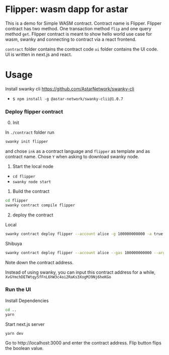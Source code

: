 # Flipper: wasm dapp for astar

This is a demo for Simple WASM contract. Contract name is Flipper. Flipper contract has two method. One transaction method `flip` and one query method `get`. Flipper contract is meant to show hello world use case for wasm, swanky and connecting to contract via a react frontend.

`contract` folder contains the contract code `ui` folder contains the UI code. UI is written in next.js and react.
<!-- 
# Requirements

- node.js
- swanky cli https://github.com/AstarNetwork/swanky-cli
-->
# Usage

Install swanky cli https://github.com/AstarNetwork/swanky-cli
- `$ npm install -g @astar-network/swanky-clii@1.0.7`

### Deploy flipper contract

0. Init

In `./contract` folder run
```bash
swanky init flipper
```
and chose `ink` as a contract language and `flipper` as template and as contract name. Chose `Y` when asking to download swanky node.

1. Start the local node

- `cd flipper`
- `swanky node start`

1. Build the contract

```bash
cd flipper
swanky contract compile flipper
```

2. deploy the contract

Local
```bash
swanky contract deploy flipper --account alice -g 100000000000 -a true
```

Shibuya
```bash
swanky contract deploy flipper --account alice --gas 100000000000 --args true --network shibuya
```
Note down the contract address.

Instead of using swanky, you can input this contract address for a while,
`XvGYmchDETWtqy5fFnL6hW3c4oi2RaKs3XogMJ9Nj6heKGo`


### Run the UI

Install Dependencies

```bash
cd ..
yarn
```

Start next.js server

```bash
yarn dev
```

Go to http://localhost:3000 and enter the contract address. Flip button flips the boolean value.
